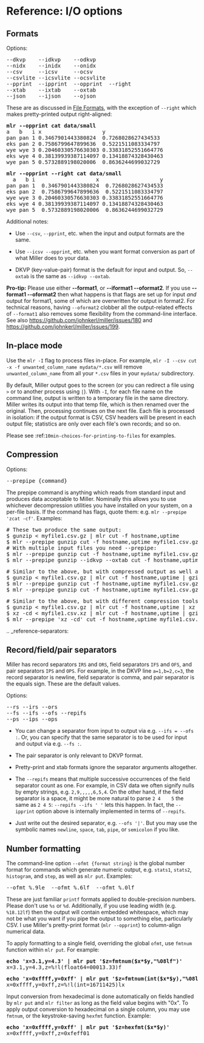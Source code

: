 <!---  PLEASE DO NOT EDIT DIRECTLY. EDIT THE .md.in FILE PLEASE. --->
# Reference: I/O options

## Formats

Options:

<pre>
--dkvp    --idkvp    --odkvp
--nidx    --inidx    --onidx
--csv     --icsv     --ocsv
--csvlite --icsvlite --ocsvlite
--pprint  --ipprint  --opprint  --right
--xtab    --ixtab    --oxtab
--json    --ijson    --ojson
</pre>

These are as discussed in [File Formats](file-formats.md), with the exception of ``--right`` which makes pretty-printed output right-aligned:

<pre>
<b>mlr --opprint cat data/small</b>
a   b   i x                   y
pan pan 1 0.3467901443380824  0.7268028627434533
eks pan 2 0.7586799647899636  0.5221511083334797
wye wye 3 0.20460330576630303 0.33831852551664776
eks wye 4 0.38139939387114097 0.13418874328430463
wye pan 5 0.5732889198020006  0.8636244699032729
</pre>

<pre>
<b>mlr --opprint --right cat data/small</b>
  a   b i                   x                   y 
pan pan 1  0.3467901443380824  0.7268028627434533 
eks pan 2  0.7586799647899636  0.5221511083334797 
wye wye 3 0.20460330576630303 0.33831852551664776 
eks wye 4 0.38139939387114097 0.13418874328430463 
wye pan 5  0.5732889198020006  0.8636244699032729 
</pre>

Additional notes:

* Use ``--csv``, ``--pprint``, etc. when the input and output formats are the same.

* Use ``--icsv --opprint``, etc. when you want format conversion as part of what Miller does to your data.

* DKVP (key-value-pair) format is the default for input and output. So, ``--oxtab`` is the same as ``--idkvp --oxtab``.

**Pro-tip:** Please use either **--format1**, or **--iformat1 --oformat2**.  If you use **--format1 --oformat2** then what happens is that flags are set up for input *and* output for format1, some of which are overwritten for output in format2. For technical reasons, having ``--oformat2`` clobber all the output-related effects of ``--format1`` also removes some flexibility from the command-line interface. See also https://github.com/johnkerl/miller/issues/180 and https://github.com/johnkerl/miller/issues/199.

## In-place mode

Use the ``mlr -I`` flag to process files in-place. For example, ``mlr -I --csv cut -x -f unwanted_column_name mydata/*.csv`` will remove ``unwanted_column_name`` from all your ``*.csv`` files in your ``mydata/`` subdirectory.

By default, Miller output goes to the screen (or you can redirect a file using ``>`` or to another process using ``|``). With ``-I``, for each file name on the command line, output is written to a temporary file in the same directory. Miller writes its output into that temp file, which is then renamed over the original.  Then, processing continues on the next file. Each file is processed in isolation: if the output format is CSV, CSV headers will be present in each output file; statistics are only over each file's own records; and so on.

Please see :ref:`10min-choices-for-printing-to-files` for examples.

## Compression

Options:

<pre>
--prepipe {command}
</pre>


The prepipe command is anything which reads from standard input and produces data acceptable to Miller. Nominally this allows you to use whichever decompression utilities you have installed on your system, on a per-file basis. If the command has flags, quote them: e.g. ``mlr --prepipe 'zcat -cf'``. Examples:

<pre>
# These two produce the same output:
$ gunzip < myfile1.csv.gz | mlr cut -f hostname,uptime
$ mlr --prepipe gunzip cut -f hostname,uptime myfile1.csv.gz
# With multiple input files you need --prepipe:
$ mlr --prepipe gunzip cut -f hostname,uptime myfile1.csv.gz myfile2.csv.gz
$ mlr --prepipe gunzip --idkvp --oxtab cut -f hostname,uptime myfile1.dat.gz myfile2.dat.gz
</pre>

<pre>
# Similar to the above, but with compressed output as well as input:
$ gunzip < myfile1.csv.gz | mlr cut -f hostname,uptime | gzip > outfile.csv.gz
$ mlr --prepipe gunzip cut -f hostname,uptime myfile1.csv.gz | gzip > outfile.csv.gz
$ mlr --prepipe gunzip cut -f hostname,uptime myfile1.csv.gz myfile2.csv.gz | gzip > outfile.csv.gz
</pre>

<pre>
# Similar to the above, but with different compression tools for input and output:
$ gunzip < myfile1.csv.gz | mlr cut -f hostname,uptime | xz -z > outfile.csv.xz
$ xz -cd < myfile1.csv.xz | mlr cut -f hostname,uptime | gzip > outfile.csv.xz
$ mlr --prepipe 'xz -cd' cut -f hostname,uptime myfile1.csv.xz myfile2.csv.xz | xz -z > outfile.csv.xz
</pre>

.. _reference-separators:

## Record/field/pair separators

Miller has record separators ``IRS`` and ``ORS``, field separators ``IFS`` and ``OFS``, and pair separators ``IPS`` and ``OPS``.  For example, in the DKVP line ``a=1,b=2,c=3``, the record separator is newline, field separator is comma, and pair separator is the equals sign. These are the default values.

Options:

<pre>
--rs --irs --ors
--fs --ifs --ofs --repifs
--ps --ips --ops
</pre>

* You can change a separator from input to output via e.g. ``--ifs = --ofs :``. Or, you can specify that the same separator is to be used for input and output via e.g. ``--fs :``.

* The pair separator is only relevant to DKVP format.

* Pretty-print and xtab formats ignore the separator arguments altogether.

* The ``--repifs`` means that multiple successive occurrences of the field separator count as one.  For example, in CSV data we often signify nulls by empty strings, e.g. ``2,9,,,,,6,5,4``. On the other hand, if the field separator is a space, it might be more natural to parse ``2 4    5`` the same as ``2 4 5``: ``--repifs --ifs ' '`` lets this happen.  In fact, the ``--ipprint`` option above is internally implemented in terms of ``--repifs``.

* Just write out the desired separator, e.g. ``--ofs '|'``. But you may use the symbolic names ``newline``, ``space``, ``tab``, ``pipe``, or ``semicolon`` if you like.

## Number formatting

The command-line option ``--ofmt {format string}`` is the global number format for commands which generate numeric output, e.g. ``stats1``, ``stats2``, ``histogram``, and ``step``, as well as ``mlr put``. Examples:

<pre>
--ofmt %.9le  --ofmt %.6lf  --ofmt %.0lf
</pre>

These are just familiar ``printf`` formats applied to double-precision numbers.  Please don't use ``%s`` or ``%d``. Additionally, if you use leading width (e.g. ``%18.12lf``) then the output will contain embedded whitespace, which may not be what you want if you pipe the output to something else, particularly CSV. I use Miller's pretty-print format (``mlr --opprint``) to column-align numerical data.

To apply formatting to a single field, overriding the global ``ofmt``, use ``fmtnum`` function within ``mlr put``. For example:

<pre>
<b>echo 'x=3.1,y=4.3' | mlr put '$z=fmtnum($x*$y,"%08lf")'</b>
x=3.1,y=4.3,z=%!l(float64=00013.33)f
</pre>

<pre>
<b>echo 'x=0xffff,y=0xff' | mlr put '$z=fmtnum(int($x*$y),"%08llx")'</b>
x=0xffff,y=0xff,z=%!l(int=16711425)lx
</pre>

Input conversion from hexadecimal is done automatically on fields handled by ``mlr put`` and ``mlr filter`` as long as the field value begins with "0x".  To apply output conversion to hexadecimal on a single column, you may use ``fmtnum``, or the keystroke-saving ``hexfmt`` function. Example:

<pre>
<b>echo 'x=0xffff,y=0xff' | mlr put '$z=hexfmt($x*$y)'</b>
x=0xffff,y=0xff,z=0xfeff01
</pre>
